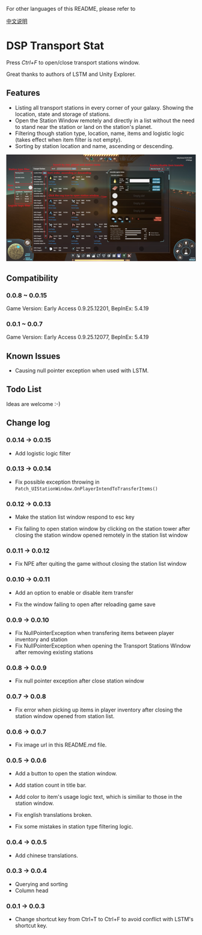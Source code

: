 For other languages of this README, please refer to

[中文说明](https://github.com/LittleSaya/IndexOutOfRangeDSPMod/blob/master/DSPTransportStat/README-zh-Hans.md "中文说明")

# DSP Transport Stat

Press *Ctrl+F* to open/close transport stations window.

Great thanks to authors of LSTM and Unity Explorer.

## Features

- Listing all transport stations in every corner of your galaxy. Showing the location, state and storage of stations.
- Open the Station Window remotely and directly in a list without the need to stand near the station or land on the station's planet.
- Filtering though station type, location, name, items and logistic logic (takes effect when item filter is not empty).
- Sorting by station location and name, ascending or descending.

![Usage](https://raw.githubusercontent.com/LittleSaya/IndexOutOfRangeDSPMod/master/DSPTransportStat/Doc/brief.jpg "Usage")

## Compatibility

### 0.0.8 ~ 0.0.15

Game Version: Early Access 0.9.25.12201, BepInEx: 5.4.19

### 0.0.1 ~ 0.0.7

Game Version: Early Access 0.9.25.12077, BepInEx: 5.4.19

## Known Issues

- Causing null pointer exception when used with LSTM.

## Todo List

Ideas are welcome :-)

## Change log

### 0.0.14 -> 0.0.15

- Add logistic logic filter

### 0.0.13 -> 0.0.14

- Fix possible exception throwing in `Patch_UIStationWindow.OnPlayerIntendToTransferItems()`

### 0.0.12 -> 0.0.13

- Make the station list window respond to esc key

- Fix failing to open station window by clicking on the station tower after closing the station window opened remotely in the station list window

### 0.0.11 -> 0.0.12

- Fix NPE after quiting the game without closing the station list window

### 0.0.10 -> 0.0.11

- Add an option to enable or disable item transfer

- Fix the window failing to open after reloading game save

### 0.0.9 -> 0.0.10

- Fix NullPointerException when transfering items between player inventory and station
- Fix NullPointerException when opening the Transport Stations Window after removing existing stations

### 0.0.8 -> 0.0.9

- Fix null pointer exception after close station window

### 0.0.7 -> 0.0.8

- Fix error when picking up items in player inventory after closing the station window opened from station list.

### 0.0.6 -> 0.0.7

- Fix image url in this README.md file.

### 0.0.5 -> 0.0.6

- Add a button to open the station window.
- Add station count in title bar.
- Add color to item's usage logic text, which is similiar to those in the station window.

- Fix english translations broken.
- Fix some mistakes in station type filtering logic.

### 0.0.4 -> 0.0.5

- Add chinese translations.

### 0.0.3 -> 0.0.4

- Querying and sorting
- Column head

### 0.0.1 -> 0.0.3
- Change shortcut key from Ctrl+T to Ctrl+F to avoid conflict with LSTM's shortcut key.
